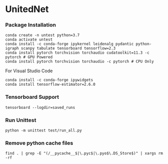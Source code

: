 # UnitedNet


### Package Installation
```
conda create -n untest python=3.7
conda activate untest
conda install -c conda-forge ipykernel leidenalg pydantic python-igraph scanpy tabulate tensorboard tensorflow=2.3
conda install pytorch torchvision torchaudio cudatoolkit=11.3 -c pytorch # GPU Powered
conda install pytorch torchvision torchaudio -c pytorch # CPU Only
```

For Visual Studio Code
```
conda install -c conda-forge ipywidgets
conda install tensorflow-estimator=2.6.0
```

### Tensorboard Support 
`tensorboard --logdir=saved_runs`

### Run Unittest
`python -m unittest test/run_all.py`

### Remove python cache files
`find . | grep -E "(/__pycache__$|\.pyc$|\.pyo$\.DS_Store$)" | xargs rm -rf`